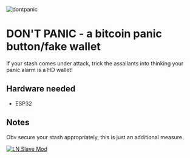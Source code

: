 
![dontpanic](https://i.imgur.com/hQOV1vS.jpg)

# DON'T PANIC - a bitcoin panic button/fake wallet

If your stash comes under attack, trick the assailants into thinking your panic alarm is a HD wallet!

## Hardware needed

* ESP32 

## Notes

Obv secure your stash appropriately, this is just an additional measure.

[![LN Slave Mod](https://i.imgur.com/SaRxSpM.jpg)](https://www.youtube.com/watch?v=6jFTr1sfUvI)

